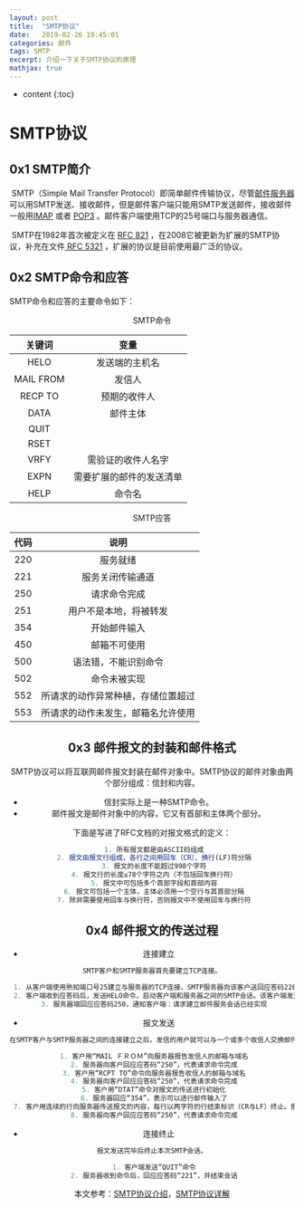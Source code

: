 ```yaml
---
layout: post
title:  "SMTP协议"
date:   2019-02-26 19:45:01
categories: 邮件
tags: SMTP 
excerpt: 介绍一下关于SMTP协议的原理
mathjax: true
---
```

* content
{:toc}

# SMTP协议

## 0x1 SMTP简介

​	SMTP（Simple Mail Transfer Protocol）即简单邮件传输协议，尽管[邮件服务器](https://www.baidu.com/s?wd=%E9%82%AE%E4%BB%B6%E6%9C%8D%E5%8A%A1%E5%99%A8&tn=24004469_oem_dg&rsv_dl=gh_pl_sl_csd)可以用SMTP发送、接收邮件，但是邮件客户端只能用SMTP发送邮件，接收邮件一般用[IMAP](https://en.wikipedia.org/wiki/Internet_Message_Access_Protocol) 或者 [POP3](https://en.wikipedia.org/wiki/Post_Office_Protocol) 。邮件客户端使用TCP的25号端口与服务器通信。

​	SMTP在1982年首次被定义在 [ RFC 821](https://tools.ietf.org/html/rfc821) ，在2008它被更新为扩展的SMTP协议，补充在文件[ RFC 5321](https://tools.ietf.org/html/rfc5321) ，扩展的协议是目前使用最广泛的协议。



## 0x2 SMTP命令和应答

SMTP命令和应答的主要命令如下：

<center>SMTP命令<center>

|  关键词   |           变量           |
| :-------: | :----------------------: |
|   HELO    |      发送端的主机名      |
| MAIL FROM |          发信人          |
|  RECP TO  |       预期的收件人       |
|   DATA    |         邮件主体         |
|   QUIT    |                          |
|   RSET    |                          |
|   VRFY    |    需验证的收件人名字    |
|   EXPN    | 需要扩展的邮件的发送清单 |
|   HELP    |          命令名          |

<center>SMTP应答<center>

| 代码 |                说明                |
| :--: | :--------------------------------: |
| 220  |              服务就绪              |
| 221  |          服务关闭传输通道          |
| 250  |            请求命令完成            |
| 251  |       用户不是本地，将被转发       |
| 354  |            开始邮件输入            |
| 450  |            邮箱不可使用            |
| 500  |        语法错，不能识别命令        |
| 502  |            命令未被实现            |
| 552  | 所请求的动作异常种植，存储位置超过 |
| 553  | 所请求的动作未发生，邮箱名允许使用 |



## 0x3 邮件报文的封装和邮件格式

SMTP协议可以将互联网邮件报文封装在邮件对象中。SMTP协议的邮件对象由两个部分组成：信封和内容。

- 信封实际上是一种SMTP命令。
- 邮件报文是邮件对象中的内容，它又有首部和主体两个部分。 

下面是写进了RFC文档的对报文格式的定义：

```js
 1. 所有报文都是由ASCII码组成
 2. 报文由报文行组成，各行之间用回车（CR）、换行(LF)符分隔
 3. 报文的长度不能超过998个字符
 4. 报文行的长度≤78个字符之内（不包括回车换行符）
 5. 报文中可包括多个首部字段和首部内容
 6. 报文可包括一个主体，主体必须用一个空行与其首部分隔
 7. 除非需要使用回车与换行符，否则报文中不使用回车与换行符
```



## 0x4 邮件报文的传送过程

- 连接建立

```js
SMTP客户和SMTP服务器首先要建立TCP连接。

 1. 从客户端使用熟知端口号25建立与服务器的TCP连接，SMTP服务器向该客户送回应答码220，并且还为客户端提供了服务器的域名
 2. 客户端收到应答码后，发送HELO命令，启动客户端和服务器之间的SMTP会话。该客户端发送的HELO用来向服务器提供客户端的标识信息
 3. 服务器端回应应答码250，通知客户端：请求建立邮件服务会话已经实现
```

- 报文发送

```js
在SMTP客户与SMTP服务器之间的连接建立之后，发信的用户就可以与一个或多个收信人交换邮件报文了。

 1. 客户用“MAIL ＦＲＯＭ”向服务器报告发信人的邮箱与域名
 2. 服务器向客户回应应答码“250”，代表请求命令完成
 3. 客户用“RCPT TO”命令向服务器报告收信人的邮箱与域名
 4. 服务器向客户回应应答码“250”，代表请求命令完成
 5. 客户用“DTAT”命令对报文的传送进行初始化
 6. 服务器回应“354”，表示可以进行邮件输入了
 7. 客户用连续的行向服务器传送报文的内容，每行以两字符的行结束标识（CR与LF）终止。报文以只有一个“.”的行结束
 8. 服务器向客户回应应答码“250”，代表请求命令完成
```

- 连接终止

```js
报文发送完毕后终止本次SMTP会话。

 1. 客户端发送“QUIT”命令
 2. 服务器收到命令后，回应应答码“221”，并结束会话
```



本文参考：[SMTP协议介绍](https://blog.csdn.net/qq_35644234/article/details/68961603)，[SMTP协议详解](https://blog.csdn.net/sinat_36219858/article/details/71069515)